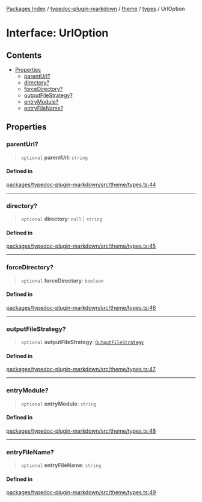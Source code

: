 [Packages Index](../../../../../README.md) / [typedoc-plugin-markdown](../../../../README.md) / [theme](../../../README.md) / [types](../README.md) / UrlOption

# Interface: UrlOption

## Contents

* [Properties](#properties)
  * [parentUrl?](#parenturl)
  * [directory?](#directory)
  * [forceDirectory?](#forcedirectory)
  * [outputFileStrategy?](#outputfilestrategy)
  * [entryModule?](#entrymodule)
  * [entryFileName?](#entryfilename)

## Properties

### parentUrl?

> `optional` **parentUrl**: `string`

#### Defined in

[packages/typedoc-plugin-markdown/src/theme/types.ts:44](https://github.com/typedoc2md/typedoc-plugin-markdown/blob/6040ac7ed52761100f65c71074bb38fe47f3aa71/packages/typedoc-plugin-markdown/src/theme/types.ts#L44)

***

### directory?

> `optional` **directory**: `null` | `string`

#### Defined in

[packages/typedoc-plugin-markdown/src/theme/types.ts:45](https://github.com/typedoc2md/typedoc-plugin-markdown/blob/6040ac7ed52761100f65c71074bb38fe47f3aa71/packages/typedoc-plugin-markdown/src/theme/types.ts#L45)

***

### forceDirectory?

> `optional` **forceDirectory**: `boolean`

#### Defined in

[packages/typedoc-plugin-markdown/src/theme/types.ts:46](https://github.com/typedoc2md/typedoc-plugin-markdown/blob/6040ac7ed52761100f65c71074bb38fe47f3aa71/packages/typedoc-plugin-markdown/src/theme/types.ts#L46)

***

### outputFileStrategy?

> `optional` **outputFileStrategy**: [`OutputFileStrategy`](../../../../options/namespaces/maps/enumerations/OutputFileStrategy.md)

#### Defined in

[packages/typedoc-plugin-markdown/src/theme/types.ts:47](https://github.com/typedoc2md/typedoc-plugin-markdown/blob/6040ac7ed52761100f65c71074bb38fe47f3aa71/packages/typedoc-plugin-markdown/src/theme/types.ts#L47)

***

### entryModule?

> `optional` **entryModule**: `string`

#### Defined in

[packages/typedoc-plugin-markdown/src/theme/types.ts:48](https://github.com/typedoc2md/typedoc-plugin-markdown/blob/6040ac7ed52761100f65c71074bb38fe47f3aa71/packages/typedoc-plugin-markdown/src/theme/types.ts#L48)

***

### entryFileName?

> `optional` **entryFileName**: `string`

#### Defined in

[packages/typedoc-plugin-markdown/src/theme/types.ts:49](https://github.com/typedoc2md/typedoc-plugin-markdown/blob/6040ac7ed52761100f65c71074bb38fe47f3aa71/packages/typedoc-plugin-markdown/src/theme/types.ts#L49)
